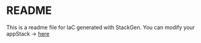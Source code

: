 # README
This is a readme file for IaC generated with StackGen.
You can modify your appStack -> [here](http://main.dev.stackgen.com/appstacks/49f9eacb-714a-4525-836c-be8fb6b7f38a)
